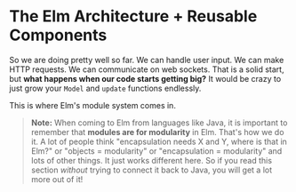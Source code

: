 # The Elm Architecture + Reusable Components

So we are doing pretty well so far. We can handle user input. We can make HTTP requests. We can communicate on web sockets. That is a solid start, but **what happens when our code starts getting big?** It would be crazy to just grow your `Model` and `update` functions endlessly.

This is where Elm's module system comes in.


> **Note:** When coming to Elm from languages like Java, it is important to remember that **modules are for modularity** in Elm. That's how we do it. A lot of people think "encapsulation needs X and Y, where is that in Elm?" or "objects = modularity" or "encapsulation = modularity" and lots of other things. It just works different here. So if you read this section *without* trying to connect it back to Java, you will get a lot more out of it!
